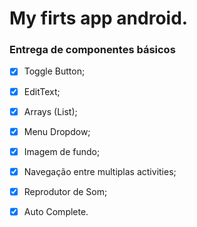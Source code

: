 # My firts app android.

### Entrega de componentes básicos

- [x] Toggle Button;
- [x] EditText;
- [x] Arrays (List);
- [x] Menu Dropdow;
- [x] Imagem de fundo;
- [x] Navegação entre multiplas activities;
- [x] Reprodutor de Som;
- [x] Auto Complete.

